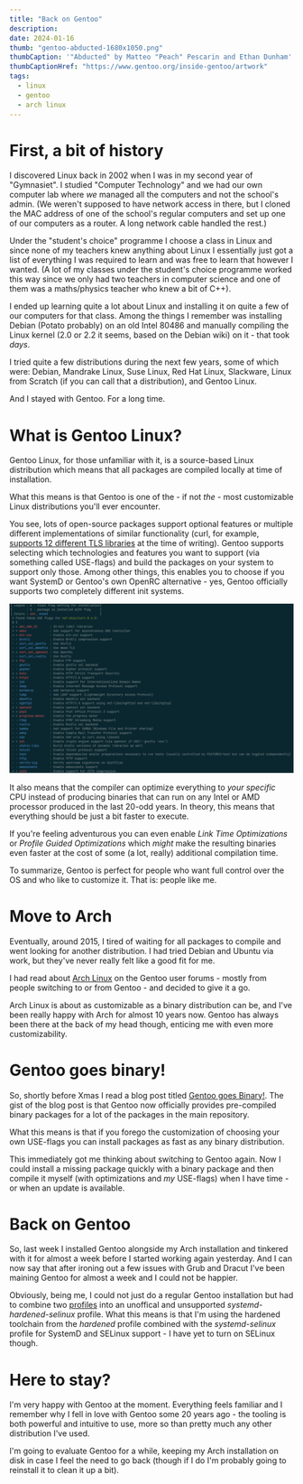 ```yaml
---
title: "Back on Gentoo"
description: 
date: 2024-01-16
thumb: "gentoo-abducted-1680x1050.png"
thumbCaption: '"Abducted" by Matteo "Peach" Pescarin and Ethan Dunham'
thumbCaptionHref: "https://www.gentoo.org/inside-gentoo/artwork"
tags:
  - linux
  - gentoo
  - arch linux
---
```


# First, a bit of history
I discovered Linux back in 2002 when I was in my second year of "Gymnasiet".
I studied "Computer Technology" and we had our own computer lab where _we_ managed all the computers and not the school's admin.
(We weren't supposed to have network access in there, but I cloned the MAC address of one of the school's regular computers and
set up one of our computers as a router. A long network cable handled the rest.)

Under the "student's choice" programme I choose a class in Linux and since none of my teachers knew anything
about Linux I essentially just got a list of everything I was required to learn and was free to learn that however I wanted.
(A lot of my classes under the student's choice programme worked this way since we only had two teachers in computer science
and one of them was a maths/physics teacher who knew a bit of C++).

I ended up learning quite a lot about Linux and installing it on quite a few of our computers for that class.
Among the things I remember was installing Debian (Potato probably) on an old Intel 80486 and manually compiling the Linux kernel (2.0 or 2.2 it seems, based on the Debian wiki) on it -
that took _days_.

I tried quite a few distributions during the next few years, some of which were:
Debian,
Mandrake Linux,
Suse Linux,
Red Hat Linux,
Slackware,
Linux from Scratch (if you can call that a distribution),
and Gentoo Linux.

And I stayed with Gentoo. For a long time.

# What is Gentoo Linux?
Gentoo Linux,
for those unfamiliar with it,
is a source-based Linux distribution which means that all packages are compiled locally at time of installation.

What this means is that Gentoo is one of the - if not _the_ - most customizable Linux distributions you'll ever encounter.

You see,
lots of open-source packages support optional features or multiple different implementations of similar functionality
(curl, for example, [supports 12 different TLS libraries](https://everything.curl.dev/build/tls) at the time of writing).
Gentoo supports selecting which technologies and features you want to support
(via something called USE-flags)
and build the packages on your system to support only those.
Among other things, this enables you to choose if you want SystemD or Gentoo's own OpenRC alternative -
yes, Gentoo officially supports two completely different init systems.

![Screenshot showing all the different USE-flags for the net-misc/curl package in Gentoo](curl-useflags.png)

It also means that the compiler can optimize everything to _your specific_ CPU instead of producing binaries that can run on any Intel or AMD processor produced in the last 20-odd years.
In theory, this means that everything should be just a bit faster to execute. 

If you're feeling adventurous you can even enable _Link Time Optimizations_ or _Profile Guided Optimizations_ which *might* make the resulting binaries even faster at the cost of some
(a lot, really)
additional compilation time.

To summarize, Gentoo is perfect for people who want full control over the OS and who like to customize it.
That is: people like me.

# Move to Arch

Eventually, around 2015, I tired of waiting for all packages to compile and went looking for another distribution.
I had tried Debian and Ubuntu via work, 
but they've never really felt like a good fit for me.

I had read about [Arch Linux](https://archlinux.org) on the Gentoo user forums -
mostly from people switching to or from Gentoo - and decided to give it a go.

Arch Linux is about as customizable as a binary distribution can be,
and I've been really happy with Arch for almost 10 years now.
Gentoo has always been there at the back of my head though, enticing me with even more customizability.

# Gentoo goes binary!
So, shortly before Xmas I read a blog post titled [Gentoo goes Binary!](https://www.gentoo.org/news/2023/12/29/Gentoo-binary.html).
The gist of the blog post is that Gentoo now officially provides pre-compiled binary packages for a lot of the packages in the main repository.

What this means is that if you forego the customization of choosing your own USE-flags you can install packages as fast as
any binary distribution.

This immediately got me thinking about switching to Gentoo again. 
Now I could install a missing package quickly with a binary package and then compile it myself (with optimizations and _my_ USE-flags) when I have time -
or when an update is available.

# Back on Gentoo
So, last week I installed Gentoo alongside my Arch installation and tinkered with it for almost a week before I started working again yesterday.
And I can now say that after ironing out a few issues with Grub and Dracut I've been maining Gentoo for almost a week and I could not be happier.

Obviously, being me, I could not just do a regular Gentoo installation but had to combine two [profiles](https://wiki.gentoo.org/wiki/Profile) into an unoffical and unsupported _systemd-hardened-selinux_ profile.
What this means is that I'm using the hardened toolchain from the _hardened_ profile combined with the _systemd-selinux_ profile for SystemD and SELinux support -
I have yet to turn on SELinux though.

# Here to stay?
I'm very happy with Gentoo at the moment.
Everything feels familiar and I remember why I fell in love with Gentoo some 20 years ago -
the tooling is both powerful and intuitive to use,
more so than pretty much any other distribution I've used.

I'm going to evaluate Gentoo for a while,
keeping my Arch installation on disk in case I feel the need to go back
(though if I do I'm probably going to reinstall it to clean it up a bit).

